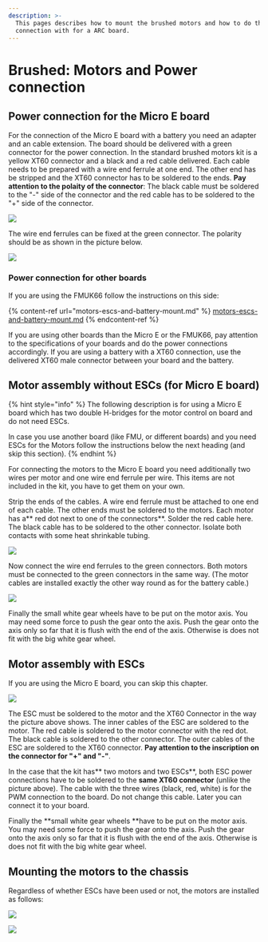 ```yaml
---
description: >-
  This pages describes how to mount the brushed motors and how to do the power
  connection with for a ARC board.
---
```


# Brushed: Motors and Power connection

## Power connection for the Micro E board

For the connection of the Micro E board with a battery you need an adapter and an cable extension. The board should be delivered with a green connector for the power connection. In the standard brushed motors kit is a yellow XT60 connector and a black and a red cable delivered. Each cable needs to be prepared with a wire end ferrule at one end. The other end has be stripped and the XT60 connector has to be soldered to the ends. **Pay attention to the polaity of the connector**: The black cable must be soldered to the "-" side of the connector and the red cable has to be soldered to the "+" side of the connector.

![](../../../.gitbook/assets/20191217\_151253.jpg)

The wire end ferrules can be fixed at the green connector. The polarity should be as shown in the picture below.

![](../../../.gitbook/assets/20191218\_155858.jpg)

### Power connection for other boards

If you are using the FMUK66 follow the instructions on this side:

{% content-ref url="motors-escs-and-battery-mount.md" %}
[motors-escs-and-battery-mount.md](motors-escs-and-battery-mount.md)
{% endcontent-ref %}

If you are using other boards than the Micro E or the FMUK66, pay attention to the specifications of your boards and do the power connections accordingly. If you are using a battery with a XT60 connection, use the delivered XT60 male connector between your board and the battery.

## Motor assembly without ESCs (for Micro E board)

{% hint style="info" %}
The following description is for using a Micro E board which has two double H-bridges for the motor control on board and do not need ESCs. 

In case you use another board (like FMU, or different boards) and you need ESCs for the Motors follow the instructions below the next heading (and skip this section).
{% endhint %}

For connecting the motors to the Micro E board you need additionally two wires per motor and one wire end ferrule per wire. This items are not included in the kit, you have to get them on your own.

Strip the ends of the cables. A wire end ferrule must be attached to one end of each cable. The other ends must be soldered to the motors. Each motor has a** red dot next to one of the connectors**. Solder the red cable here. The black cable has to be soldered to the other connector. Isolate both contacts with some heat shrinkable tubing.

![](../../../.gitbook/assets/20191218\_153722.jpg)

Now connect the wire end ferrules to the green connectors. Both motors must be connected to the green connectors in the same way. (The motor cables are installed exactly the other way round as for the battery cable.)

![](../../../.gitbook/assets/20191218\_164529.jpg)

Finally the small white gear wheels have to be put on the motor axis. You may need some force to push the gear onto the axis. Push the gear onto the axis only so far that it is flush with the end of the axis. Otherwise is does not fit with the big white gear wheel. 



## Motor assembly with ESCs

If you are using the Micro E board, you can skip this chapter.

![](../../../.gitbook/assets/20191205\_144639.jpg)

The ESC must be soldered to the motor and the XT60 Connector in the way the picture above shows. The inner cables of the ESC are soldered to the motor. The red cable is soldered to the motor connector with the red dot. The black cable is soldered to the other connector. The outer cables of the ESC are soldered to the XT60 connector. **Pay attention to the inscription on the connector for "+" and "-"**. 

In the case that the kit has** two motors and two ESCs**, both ESC power connections have to be soldered to the **same XT60 connector** (unlike the picture above). The cable with the three wires (black, red, white) is for the PWM connection to the board. Do not change this cable. Later you can connect it to your board.

Finally the **small white gear wheels **have to be put on the motor axis. You may need some force to push the gear onto the axis. Push the gear onto the axis only so far that it is flush with the end of the axis. Otherwise is does not fit with the big white gear wheel. 

## Mounting the motors to the chassis

Regardless of whether ESCs have been used or not, the motors are installed as follows:



![](<../../../.gitbook/assets/20191218\_160405 (1).jpg>)

![](<../../../.gitbook/assets/20191218\_161301 (1).jpg>)
